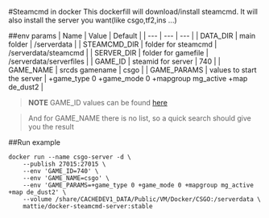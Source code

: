 #Steamcmd in docker
This dockerfill will download/install steamcmd.
It will also install the server you want(like csgo,tf2,ins ...)

##env params
| Name | Value | Default |
| --- | --- | --- |
| DATA_DIR | main folder | /serverdata |
| STEAMCMD_DIR | folder for steamcmd | /serverdata/steamcmd |
| SERVER_DIR | folder for gamefile | /serverdata/serverfiles |
| GAME_ID | steamid for server | 740 |
| GAME_NAME | srcds gamename | csgo |
| GAME_PARAMS | values to start the server | +game_type 0 +game_mode 0 +mapgroup mg_active +map de_dust2 |

>**NOTE** GAME_ID values can be found [here](https://developer.valvesoftware.com/wiki/Dedicated_Servers_List)

> And for GAME_NAME there is no list, so a quick search should give you the result

##Run example
```
docker run --name csgo-server -d \
	--publish 27015:27015 \
	--env 'GAME_ID=740' \
	--env 'GAME_NAME=csgo' \
	--env 'GAME_PARAMS=+game_type 0 +game_mode 0 +mapgroup mg_active +map de_dust2' \
	--volume /share/CACHEDEV1_DATA/Public/VM/Docker/CSGO:/serverdata \
	mattie/docker-steamcmd-server:stable
```
